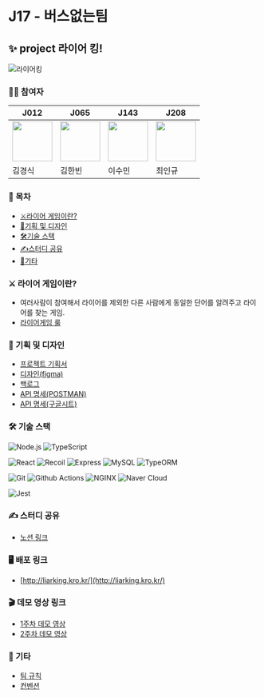 # J17 - 버스없는팀

## ✨ project 라이어 킹!

![라이어킹](https://user-images.githubusercontent.com/75592009/139189863-fe41eb9e-8cb3-4739-b279-d81ba4c783e4.jpg)

### 🙍‍♂️ 참여자

| J012                                                                                             | J065                                                                                             | J143                                                                                             | J208                                                                                             |
| ------------------------------------------------------------------------------------------------ | ------------------------------------------------------------------------------------------------ | ------------------------------------------------------------------------------------------------ | ------------------------------------------------------------------------------------------------ |
| <img src="https://avatars.githubusercontent.com/u/83746849?s=64&v=4" width="80px" height="80px"> | <img src="https://avatars.githubusercontent.com/u/15135565?s=64&v=4" width="80px" height="80px"> | <img src="https://avatars.githubusercontent.com/u/87405529?s=64&v=4" width="80px" height="80px"> | <img src="https://avatars.githubusercontent.com/u/75592009?s=64&v=4" width="80px" height="80px"> |
| 김경식                                                                                           | 김한빈                                                                                           | 이수민                                                                                           | 최인규                                                                                           |

### 📑 목차

- [⚔️라이어 게임이란?](#-라이어-게임이란?)
- [🎨기획 및 디자인](#-기획-및-디자인)
- [🛠️기술 스택](#-기술-스택)
- [✍️스터디 공유](#-스터디-공유)
- [📌기타](#-기타)

### ⚔️ 라이어 게임이란?

- 여러사람이 참여해서 라이어를 제외한 다른 사람에게 동일한 단어를 알려주고 라이어를 찾는 게임.
- [라이어게임 룰](https://m.blog.naver.com/madidaacc/221963552615)

### 🎨 기획 및 디자인

- [프로젝트 기획서](https://github.com/boostcampwm-2021/WEB17/wiki/%ED%94%84%EB%A1%9C%EC%A0%9D%ED%8A%B8-%EA%B8%B0%ED%9A%8D%EC%84%9C)
- [디자인(figma)](https://www.figma.com/file/L87pZSl2LScAcMvAz7hrgX/Web17-%EB%B2%84%EC%8A%A4%EC%97%86%EB%8A%94%ED%8C%80)
- [백로그](https://docs.google.com/spreadsheets/d/1cC2TxJ4erFBsuq4bkKqv3V4KO6FwedPEPYoUufhIlGM/edit#gid=0)
- [API 명세(POSTMAN)](https://documenter.getpostman.com/view/18161030/UVBznpnL)
- [API 명세(구글시트)](https://docs.google.com/spreadsheets/d/1chXj4nxNpR0ixQQptPynn0U-j0YTff6hKcpEC-_AO-U/edit#gid=0)

### 🛠️ 기술 스택

![Node.js](https://img.shields.io/badge/Node.js-v14.18.1-%23339933?style=flat&logo=Node.js&logoColor=%23339933) ![TypeScript](https://img.shields.io/badge/TypeScript-v3.9.1-%233178C6?style=flat&logo=TypeScript&logoColor=%233178C6)

![React](https://img.shields.io/badge/React-v17.0.2-%2361DAFB?style=flat&logo=React&logoColor=%2361DAFB) ![Recoil](https://img.shields.io/badge/Recoil-v0.5.2-3578e5?style=flat&logo=Recoil&logoColor=%2361DAFB) ![Express](https://img.shields.io/badge/Express-v4.17.1-%23000000?style=flat&logo=Express&logoColor=%23000000) ![MySQL](https://img.shields.io/badge/MySQL-%234479A1?style=flat&logo=MySQL&logoColor=white) ![TypeORM](https://img.shields.io/badge/TypeORM-f36c21?)

![Git](https://img.shields.io/badge/Git-%23F05032?style=flat&logo=Git&logoColor=white) ![Github Actions](https://img.shields.io/badge/Github%20Actions-%232088FF?style=flat&logo=Github%20Actions&logoColor=white) ![NGINX](https://img.shields.io/badge/NGINX-%23009639?style=flat&logo=NGINX&logoColor=white) ![Naver Cloud](https://img.shields.io/badge/Naver_Cloud_Platform-0.0.0-03C75A?logo=Naver)

![Jest](https://img.shields.io/badge/Jest-v27.3.1-critical?style=flat&logo=jest&logoColor=critical)

### ✍️ 스터디 공유

- [노션 링크](https://diligent-yak-42a.notion.site/J17-e6a96c803671471aad45473f83f1468b)

### 🖥 배포 링크

- [http://liarking.kro.kr/](http://liarking.kro.kr/)

### 🎬 데모 영상 링크

- [1주차 데모 영상](https://youtu.be/fc5xp2E2Q70)
- [2주차 데모 영상](https://youtu.be/TXVOE76V43I)

### 📌 기타

- [팀 규칙](https://github.com/boostcampwm-2021/WEB17/wiki/%ED%8C%80-%EA%B7%9C%EC%B9%99)
- [컨벤션](https://github.com/boostcampwm-2021/WEB17-LiarKing/wiki/%EC%BB%A8%EB%B2%A4%EC%85%98)
